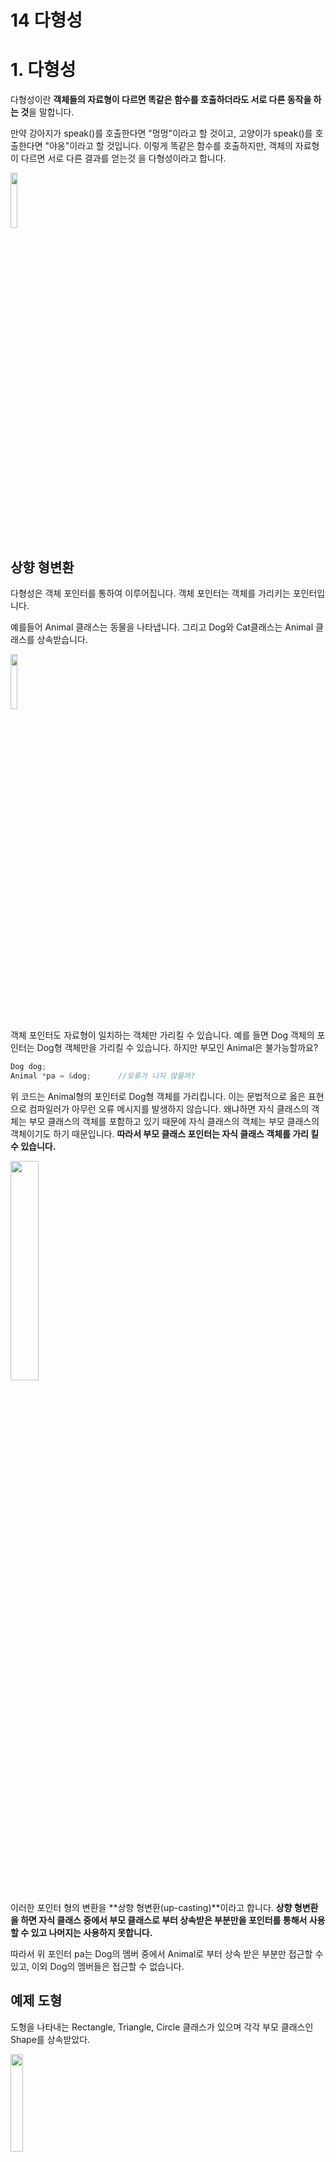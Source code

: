 14 다형성
===

# 1. 다형성

다형성이란 **객체들의 자료형이 다르면 똑같은 함수를 호출하더라도 서로 다른 동작을 하는 것**을 말합니다. 

만약 강아지가 speak()를 호출한다면 "멍멍"이라고 할 것이고, 고양이가 speak()를 호출한다면 "야옹"이라고 할 것입니다. 이렇게 똑같은 함수를 호출하지만, 객체의 자료형이 다르면 서로 다른 결과를 얻는것 을 다형성이라고 합니다.

<img src="img/14%20다형성의%20개념.png" width="15%">


## 상향 형변환

다형성은 객체 포인터를 통하여 이루어집니다. 객체 포인터는 객체를 가리키는 포인터입니다. 

예를들어 Animal 클래스는 동물을 나타냅니다. 그리고 Dog와 Cat클래스는 Animal 클래스를 상속받습니다.

<img src="img/14%20상속%20계층도.png" width="15%">

객체 포인터도 자료형이 일치하는 객체만 가리킬 수 있습니다. 예를 들면 Dog 객체의 포인터는 Dog형 객체만을 가리킬 수 있습니다. 하지만 부모인 Animal은 불가능할까요?

```c++
Dog dog;
Animal *pa = &dog;      //오류가 나지 않을까?
```

위 코드는 Animal형의 포인터로 Dog형 객체를 가리킵니다. 이는 문법적으로 옳은 표현으로 컴파일러가 아무런 오류 메시지를 발생하지 않습니다. 왜냐하면 자식 클래스의 객체는 부모 클래스의 객체를 포함하고 있기 때문에 자식 클래스의 객체는 부모 클래스의 객체이기도 하기 때문입니다. **따라서 부모 클래스 포인터는 자식 클래스 객체를 가리 킬 수 있습니다.**  

<img src="img/14%20다형성의%20핵심.png" width="30%">

이러한 포인터 형의 변환을 **상향 형변환(up-casting)**이라고 합니다. **상향 형변환을 하면 자식 클래스 중에서 부모 클래스로 부터 상속받은 부분만을 포인터를 통해서 사용할 수 있고 나머지는 사용하지 못합니다.**

따라서 위 포인터 pa는 Dog의 멤버 중에서 Animal로 부터 상속 받은 부분만 접근할 수 있고, 이외 Dog의 멤버들은 접근할 수 없습니다.

## 예제 도형

도형을 나타내는 Rectangle, Triangle, Circle 클래스가 있으며 각각 부모 클래스인 Shape를 상속받았다.

<img src="img/14%20예제%20도형.png" width="20%">

각 도형들은 2차원 공간에서 도형의 위치를 나타내는 기준점 (x,y)를 가진다. 이것은 모든 도형에 공통적인 속성이므로 부모 클래스인 Shape의 멤버 변수로 둔다. 또한 각 도형들은 화면에 그리는 멤버 함수 draw()가 필요하다. 이것도 모든 도형에 필요한 기능이므로 부모 클래스 Shape에 정의하도록 하자. 하지만 Shape에서는 특정한 도형이 정해지지 않았으므로 draw()가 하는일은 아직 없다.

```c++
class Shape{
protected:
    int x,y;

public:
    void setPosition(int x, int y){
        this->x = x;
        this->y = y;
    }

    void draw(){
        cout<<"Draw shape"<<endl;
    }
}
```

이어서 shape에서 상속받아서 사각형을 나타내는 클래스 Rectangle을 정의하여 보자. Rectangle은 추가적으로 width와 height를 가진다. 각 멤버 변수에 대하여 getter와 setter를 정의한다. Shape 클래스의 draw()를 사각형으로 그리도록 재정의한다. 지금 수준에서는 실제로 그리기 힘드므로 메시지만을 출력한다.

```c++
class Rectangle : public Shape{
private:
    int width, height;

public:
    void setWidth(int width){
        this->width = width
    }

    void setHeight(int height){
        this->height = height;
    }

    void draw(){
        cout<<"Draw rectangle"<<endl
    }
}
```

위와 같이 정의된 상태에서 다음과 같은 코드를 작성하여보자. 동적으로 객체를 생성하고 그 주소를 ps에 저장한다. 앞서 다형성에서 언급했듯이 이 코드는 오류가 되지 않는다. 하지만 ps는 부모 클래스의 멤버들만 접근할 수 있으므로 Rectangle 클래스의 멤버 함수인 setWidth()는 접근할 수 없다고 나타난다.

```c++
Shape *ps = new Rectangle();
rectangle->setPosition(2,2);
rectangle->setWidth(10);            //컴파일 오류!!
```

그 이유는 rectangle이 아무리 Rectangle클래스의 객체로 동적할당을 하였다고 해도 Shape 포인터 이기 때문에 Rectangle 안에 있는 Shape 영역만 참조할 수 있다.

<img src="img/14%20상향%20형변환.png" width="30%">

## 하향 형변환

```c++
Shape *ps = new Rectangle();
```

ps를 통하여 Shape 클래스의 멤버 변수와 멤버 함수를 사용할 수 있지만 만약 Rectangle 클래스의 멤버 변수와 멤버 함수를 사용하려면 어떻게 해야되 는가? 즉 부모 클래스의 포인터를 이용하여 자식 클래스의 멤버를 접근하려면 어떻게 해야되는가? 이때는 하향 형변환(down-casting)을 하면된다. 하양 형변환 시에는 형변환 연산자를 앞에 지정하면된다.

```c++
Rectangle *pr = (Rectangle *) ps;
pr->setWidth(100);

((Rectangle *)ps)->setWidth(100);
```

여기서 (Rectangle *)는 포인터 ps를 Rectangle형을 나태는 포인터로 형변환하겠다는 의미이다. 이렇게하면 -> 연산자를 이용하여 Rectangle의 멤버에 접근할 수 있다.

## 예제

```c++
#include <iostream>
using namespace std;

class Shape {		// 일반적인 도형을 나타내는 부모 클래스
protected:
	int x, y;

public:
	void draw() {
		cout <<"Shape Draw" << endl;
	}
	void setPosition(int x, int y){
		this->x = x;
		this->y = y;
	}
};

class Rectangle : public Shape {
private: 
	int width, height;

public: 
	void setWidth(int w) {
		width = w;
	}
	void setHeight(int h) {
		height = h;
	}
	void draw() {
		cout << "Rectangle Draw"<< endl;
	}
};

class Circle : public Shape {
private: 
	int radius;

public: 
	void setRadius(int r) {
		radius = r;
	}
	void draw() {
		cout << "Circle Draw"<< endl;
	}
};

int main()
{
	Shape *ps = new Rectangle();		// OK!
	ps->setPosition(10, 10);
	ps->draw();
	((Rectangle *)ps)->setWidth(100); 	// Rectangle의 setWidth() 호출
	delete ps;

	Circle c;
	Shape &s = c;			 // OK!
	s.setPosition(10, 10);
	s.draw();
	((Circle *)ps)->setRadius(5); 		// Circle의 setRadius() 호출
}
```

## 함수의 매개 변수

앞서 배운 상향 형변환이나 하향 형변환은 함수 호출시 그 매개변수에도 똑같이 적용됩니다. 그렇기에 함수 선언시 자식 클래스 보다 부모 클래스로 매개변수의 자료형을 사용하는 것이 좋습니다.

예를 들어서 도형을 이동하는 함수 move를 구현하는 경우 함수 중복정의를 이용하여 Rectangle과 Circle에 대응되는 함수를 작성하는 것이 아니라. 부모 클래스인 Shape를 정의하면 모든 종류의 도형에 대하여 전부 매개변수로 받을 수 있습니다.

```c++
void move(Shape& s, int x, int y){
    s.setPosition(x,y);
}

void main(){
    Rectangle r;
    move(r,1,2);

    Circle c;
    move(c, 0,0);
}
```

# 2. 가상 함수

## 가상 함수의 필요성

앞에서 Shape 클래스의 draw() 함수는 도형을 화면에 그리는 멤버 함수이다. 각각의 도형을 그리는 방법은 당연히 도형에 따라 다르다. 따라서 도형의 종류에 따라 서로 다른 draw()를 호출하는 것이 자연스럽다. Shape의 draw()를 각 Rectangle, Triangle, Circle 클래스에서 재정의(overriding)하였다고 가정하자.

그렇다면 Shape 포인터 변수를 통하여 각 객체들의 darw()를 호출하면 과연 어떤 클래스의 멤버 함수가 호출될까?

```c++
class Shape{
    void draw();
}
class Rectangle : public Shape{
    void draw();
}

void main(){
    Shape *ps = new Rectangle();
    ps->draw();                     //어느 클래스의 draw()인가?
}
```

앞서 배웟듯이 상향 형변환으로 인해 Shape 클래스의 draw()가 호출된다. 그렇다면 Rectangle 클래스의 draw를 호출하는 방법은 없는 것인가?

## 가상 함수

Shape 포인터를 통하여 다양한 종류의 도형에 대해 draw()를 호출할 수 있으면 상당히 유용할 것이다. 즉 사각형인 경우에는 사각형을 그리는 draw()가 호출되는 것이다. 당연히 C++에서 이러한 부분을 지원한다. 바로 가상 함수(virtual function)을 이용하는 것이다. 부모 클래스의 포인터로 draw()를 호출하더라도 부모 클래스의 draw()가 가상 함수로 정의되어 있다면 자식 클래스의 재정의된 draw()가 호출되게 된다.

```c++
#include <iostream>
#include <string>
using namespace std;

class Shape {
protected:
	int x, y;

public:
	void setOrigin(int x, int y){
		this->x = x;
		this->y = y;
	}
	virtual void draw() { 	
		cout <<"Shape Draw" << endl;	
	}
};

class Rectangle : public Shape {
private: 
	int width, height;

public: 
	void setWidth(int w) {
		width = w;
	}
	void setHeight(int h) {
		height = h;
	}
	void draw() {
		cout << "Rectangle Draw" << endl;
	}
};
class Circle : public Shape {
private: 
	int radius;

public: 
	void setRadius(int r) {
		radius = r;
	}
	void draw() {
		cout << "Circle Draw"<< endl;
	}
};

int main()
{
	Shape *ps = new Rectangle();	// OK!
	ps->draw();			            // Rectangle의 draw()가 호출된다. 
	delete ps;

	Circle c;
	Shape &s = c;	 	            // OK!
	s.draw();			            // Circle의 draw()가 호출된다. 

	return 0;
}
```

**virtual 키워드는 멤버 함수에만 사용할 수 있다. 멤버 변수에는 사용할 수 없다.** 부모 클래스에서 virtual로 정의하면 자식 클래스에서는 virtual 키워드를 사용하지 않더라도 자동으로 가상 함수가 된다.

## 동적 바인딩

앞에서 Shape의 포인터나 참조를 통하여 가상 함수 draw()를 호출하면 자식 클래스 Rectangle의 재정의된 함수 draw()가 호출되었다. 그렇다면 과연 어떻게 Rectangle의 draw()를 호출하는 것인가?

함수 호출시 실제 함수의 몸체와 연결하는 것을 바인딩(binding)이라고 한다. 바인딩에는 정적 바인딩과 동적 바인딩이 존재한다. 컴파일 단계에서 모든 바인딩이 완료되는 것을 정적 바인딩(static binding)이라고 한다. 반대로 실행 전까지 연기 되었다가 실행 시간에 실제 호출되는 함수를 결정하는 것을 동적 바인딩(dynamic binding)또는 지연 바인딩(late binding)이라고 한다. 


동적 바인딩을 사용하면 객체 지향의 중요한 특징 중 하나인 다형성을 구현할 수 있습니다. 즉 객체의 멤버 함수를 호출하면 객체에 가장 적합한 멤버 함수를 실행하게 됩니다.

바인딩의 종류|특징|속도|대상
:---:|:---:|:---:|:---:|:---:
정적 바인딩|컴파일 시간에 호출 함수가 결정된다|빠름|일반 함수
동적 바인딩|실행 시간에 호출 함수가 결정된다|늦다|가상 함수

C++에서는 가상 함수가 아니면 모든 함수가 정적 바인딩으로 호출됩니다. 정적 바인딩은 호출 속도가 빠르지만 호출 함수가 컴파일 단계에서 항상 결정되므로 유연성이 떨어진다. 가상 함수는 동적 바인딩으로 호출된다. 동적 바인딩은 테이블을 사용하여 실제 호출되는 함수를 결정하여야 하므로 처리속도가 늦어진다.

## 예제 Shape

```c++
#include <iostream>
using namespace std;

class Shape {
protected:
	int x, y;

public:
	virtual void draw() {
		cout <<"Shape Draw";
	}
	void setOrigin(int x, int y){
		this->x = x;
		this->y = y;
	}
};

class Rectangle : public Shape {
private: 
	int width, height;

public: 
	void setWidth(int w) {
		width = w;
	}

	void setHeight(int h) {
		height = h;
	}

	void draw() {
		cout << "Rectangle Draw" << endl;
	}
};

class Circle : public Shape {
private: 
	int radius;

public: 
	void setRadius(int r) {
		radius = r;
	}
	void draw() {
		cout << "Circle Draw" << endl;
	}
};

class Triangle: public Shape {
private: 
	int base, height;

public: 
	void draw() {
		cout << "Triangle Draw" << endl;
	}
};


int main()
{
	Shape *arrayOfShapes[3];

	arrayOfShapes[0] = new Rectangle();
	arrayOfShapes[1] = new Triangle();
	arrayOfShapes[2] = new Circle();
	for (int i = 0; i < 3; i++) {
		arrayOfShapes[i]->draw();
	}
}
```

## 예제 Aniaml

```c++
#include <iostream>
using namespace std;

class Animal 
{
public: 
	Animal() { cout <<"Animal 생성자" << endl; }
	~Animal() { cout <<"Animal 소멸자" << endl; }
	virtual void speak() { cout <<"Animal speak()" << endl; }
};

class Dog : public Animal 
{
public: 
	Dog() { cout <<"Dog 생성자" << endl; }
	~Dog() { cout <<"Dog 소멸자" << endl; }
	void speak() { cout <<"멍멍" << endl; }
};

class Cat : public Animal 
{
public: 
	Cat() { cout <<"Cat 생성자" << endl; }
	~Cat() { cout <<"Cat 소멸자" << endl; }
	void speak() { cout <<"야옹" << endl; }
};

int main()
{
	Animal *a1 = new Dog();
	a1->speak();

	Animal *a2 = new Cat();
	a2->speak();
	return 0;
}
```

## 소멸자 문제


```c++
Shape *ps = new Rectangle();
```

다형성을 사용할 때 소멸자에 virtual를 해주지 않으면 문제가 발생합니다. 그 이유는 앞서 상향 형변환에서 부모 클래스 포인터 객체를 자식 클래스를 가리키도록 동적할당 하였지만, 자식 클래스의 멤버에 접근할 수 없기 때문에 소멸자 역시 호출되지 않습니다. 즉 메모리 누수가 발생할 가능성이 생깁니다.


```c++
#include <iostream>
using namespace std;

class String {
	char *s;
public:
	String(char *p){
		s = new char[strlen(p)+1];
		strcpy(s, p);
	}
	~String(){
		cout << "String() 소멸자" << endl;
		delete[] s;
	}

    // virtual ~String(){
	// 	cout << "String() 소멸자" << endl;
	// 	delete[] s;
	// }
};
class MyString : public String {
	char *header;
public:
	MyString(char *h, char *p) : String(p){
		header = new char[strlen(h)+1];
		strcpy(header, h);
	}
	~MyString(){
		cout << "MyString() 소멸자" << endl;
		delete[] header;
	}
};

int main()
{
	cout << "자식 클래스 포인터 이용"<< endl;
	MyString *s1 = new MyString("//////", "Hello World!");
	delete s1;
	cout << endl;


	cout << "부모 클래스 포인터 이용"<< endl;
	String *s2 = new MyString("*****", "Hello World!");
	delete s2;

	return 0;
}
```

# 3. 순수 가상 함수

순수 가상 함수(pure virtual function)는 함수 헤더만 존재하고 함수의 몸체는 없는 함수이다. 다음과 같은 형식을 사용한다.

```c++
virtual 반환형 함수이름(매개변수) = 0;
```

순수 가상 함수를 하나라도 가지고 있는 클래스를 **추상 클래스(abstract class)**라고 한다. 추상 클래스로는 객체를 생성할 수 없습니다. 그렇다면 추상 클래스의 용도는 무엇인가? 추상 클래스는 추상적인 개념을 나타내거나 클래스와 클래스 사이의 인터페이스를 나타내는 용도로 사용된다. 

추상 클래스는 멤버 함수의 원형만을 정의하는 것이고 그 구현은 자식 클래스에서 하게 된다. 추상 클래스를 상속 받은 자식 클래스는 반드시 순수 가상 함수를 구현해야 한다.

예를 들어서 앞의 Shape 클래스를 추상 클래스로 작성하면 다음과 같다. Shape의 draw()는 어자피 도형의 형태가 정해지지 않았기 때문에 도형을 그릴 수 없다. 이럴떄는 순수 가상 함수로 선언하는 것이 바람직하다.

```c++
#include <iostream>
#include <string>
using namespace std;

class Shape {
protected:
	int x, y;

public:
	void setPosition(int x, int y){
		this->x = x;
		this->y = y;
	}
	virtual void draw() = 0;
};

class Rectangle : public Shape {
private: 
	int width, height;

public: 
	void setWidth(int w) {
		width = w;
	}
	void setHeight(int h) {
		height = h;
	}
	void draw() {
		cout << "Rectangle Draw" << endl;
	}
};
int main()
{
	Shape *ps = new Rectangle();	 // OK!
	ps->draw();			// Rectangle의 draw()가 호출된다. 
	delete ps;

	return 0;
}
```

> 주의!!
>
> Shape가 추상 클래스이기 때문에 Shape를 가지고는 객체를 생성할 수 없다. 하지만 포인터 변수는 생성할 수있고 이 포인터 변수를 통해서 자식 클래스 객체를 가리킬 수는 있다. 또한 Shape의 멤버 함수 또한 호출할 수 있다.

## 예제 Animal

앞서 Animal 클래스를 정의하였지만 동물의 움직임이나 소리, 음식을 먹는 행위들은 구체적으로 정할 수 없다. 왜냐하면 동물마다 어떻게 행동하는지 다르기 때문이다. 새는 움직일 때 날아서 가지만, 개나 고양이는 걸어서 가기 때문이다. 그래서 Animal 클래스의 멤버 함수들은 작성하기가 애매하다. 이럴 때는 순수 가상 함수를 이용하면 된다.

```c++
#include <iostream>
using namespace std;

class Animal 
{
public: 
	Animal() { cout <<"Animal 생성자" << endl; }
	~Animal() { cout <<"Animal 소멸자" << endl; }

	virtual void speak() =0;
    virtual void eat() = 0;
    virtual void move() = 0;
};

class Dog : public Animal 
{
public: 
	Dog() { cout <<"Dog 생성자" << endl; }
	~Dog() { cout <<"Dog 소멸자" << endl; }

	void speak() {
        cout <<"멍멍" << endl; 
    }
    void eat(){
        cout<<"개사료"<<endl;
    }
    void move(){
        cout<<"강아지 가다"<<endl;
    }
};

int main()
{
	Animal *a1 = new Dog();
	a1->speak();

	Animal *a2 = new Cat();
	a2->speak();
	return 0;
}
```

## 예제 인터페이스

추상 클래스는 객체들 사이의 상호 작용을 위한 인터페이스를 정의하는 용도로 사용할 수 있다.

인터페이스의 간단한 예는 충전기와 케이블을 들 수 있다. 충전기와 케이블의 형태가 동일해야 지만 연결을 할 수 있다. 즉 규격의 곧 인터페이스가 된다.

또다른 예로는 IoT를 이용한 홈 네트워킹이다. 리모컨이나 스마트폰을 이용하여 집안 곳곳이 가전 제품들을 조종할 수 있다. 이때도 이런 인터페이스가 활용된다.

```c++
class RemoteControl{
    virtual void turnOn() = 0;
    virtual void turnOff() = 0;
}

class TV : public RemoteControl{
    void turnOn(){

    }

    void turnOff(){

    }
}

class Refrigerator : public RemoteControl{
    void turnOn(){

    }
    
    void turnOff(){

    }
}

void main(){
    Television *television = new Television();
    television->turnOn();
    television->turnOff();

    Refrigerator *refrigerator = new Refrigerator();
    refrigerator -> turnOn();
    refrigerator -> turnOff();
}
```